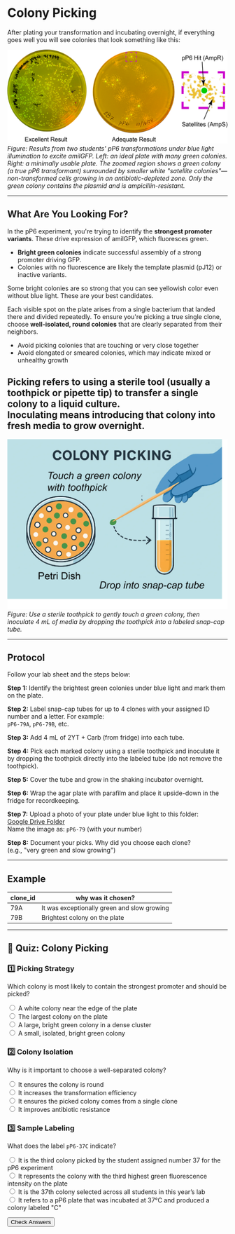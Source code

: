 # Colony Picking

After plating your transformation and incubating overnight, if everything goes well you will see colonies that look something like this:

![Two student plates after transformation. Left: a dense plate with a wide range of bright green colonies. Right: a sparser plate with only a few green colonies. A zoomed-in region highlights a green colony surrounded by smaller white colonies.](../images/pp6_plates.png)
*Figure: Results from two students' pP6 transformations under blue light illumination to excite amilGFP. Left: an ideal plate with many green colonies. Right: a minimally usable plate. The zoomed region shows a green colony (a true pP6 transformant) surrounded by smaller white "satellite colonies"—non-transformed cells growing in an antibiotic-depleted zone. Only the green colony contains the plasmid and is ampicillin-resistant.*

---

## What Are You Looking For?

In the pP6 experiment, you're trying to identify the **strongest promoter variants**. These drive expression of amilGFP, which fluoresces green.  

- **Bright green colonies** indicate successful assembly of a strong promoter driving GFP.  
- Colonies with no fluorescence are likely the template plasmid (pJ12) or inactive variants.

Some bright colonies are so strong that you can see yellowish color even without blue light. These are your best candidates.

Each visible spot on the plate arises from a single bacterium that landed there and divided repeatedly. To ensure you're picking a true single clone, choose **well-isolated, round colonies** that are clearly separated from their neighbors.  

- Avoid picking colonies that are touching or very close together  
- Avoid elongated or smeared colonies, which may indicate mixed or unhealthy growth  

**Picking** refers to using a sterile tool (usually a toothpick or pipette tip) to transfer a single colony to a liquid culture.  
**Inoculating** means introducing that colony into fresh media to grow overnight.
---

![Cartoon showing colony picking with a sterile toothpick and inoculating into a labeled snap-cap tube.](../images/colony_pick_cartoon.png)
*Figure: Use a sterile toothpick to gently touch a green colony, then inoculate 4 mL of media by dropping the toothpick into a labeled snap-cap tube.*

---

## Protocol

Follow your lab sheet and the steps below:

**Step 1:** Identify the brightest green colonies under blue light and mark them on the plate.

**Step 2:** Label snap-cap tubes for up to 4 clones with your assigned ID number and a letter. For example:  
`pP6-79A`, `pP6-79B`, etc.

**Step 3:** Add 4 mL of 2YT + Carb (from fridge) into each tube.

**Step 4:** Pick each marked colony using a sterile toothpick and inoculate it by dropping the toothpick directly into the labeled tube (do not remove the toothpick).

**Step 5:** Cover the tube and grow in the shaking incubator overnight.

**Step 6:** Wrap the agar plate with parafilm and place it upside-down in the fridge for recordkeeping.

**Step 7:** Upload a photo of your plate under blue light to this folder:  
[Google Drive Folder](https://drive.google.com/drive/folders/1cumFECQCZbFkj-G1cFbsXqGeBUpqBo0D)  
Name the image as: `pP6-79` (with your number)

**Step 8:** Document your picks. Why did you choose each clone?  
(e.g., "very green and slow growing")

---

## Example

| clone_id | why was it chosen?                  |
|----------|-------------------------------------|
| 79A      | It was exceptionally green and slow growing |
| 79B      | Brightest colony on the plate       |

---

## 🧪 Quiz: Colony Picking

<form id="picking_quiz_form">
  <h3>1️⃣ Picking Strategy</h3>
  <p>Which colony is most likely to contain the strongest promoter and should be picked?</p>
  <label><input type="radio" name="q1" value="a"> A white colony near the edge of the plate</label><br>
  <label><input type="radio" name="q1" value="b"> The largest colony on the plate</label><br>
  <label><input type="radio" name="q1" value="c"> A large, bright green colony in a dense cluster</label><br>
  <label><input type="radio" name="q1" value="d"> A small, isolated, bright green colony</label><br>
  <p id="pick_res_q1"></p>

  <h3>2️⃣ Colony Isolation</h3>
  <p>Why is it important to choose a well-separated colony?</p>
  <label><input type="radio" name="q2" value="a"> It ensures the colony is round</label><br>
  <label><input type="radio" name="q2" value="b"> It increases the transformation efficiency</label><br>
  <label><input type="radio" name="q2" value="c"> It ensures the picked colony comes from a single clone</label><br>
  <label><input type="radio" name="q2" value="d"> It improves antibiotic resistance</label><br>
  <p id="pick_res_q2"></p>

  <h3>3️⃣ Sample Labeling</h3>
  <p>What does the label <code>pP6-37C</code> indicate?</p>
  <label><input type="radio" name="q3" value="a"> It is the third colony picked by the student assigned number 37 for the pP6 experiment</label><br>
  <label><input type="radio" name="q3" value="b"> It represents the colony with the third highest green fluorescence intensity on the plate</label><br>
  <label><input type="radio" name="q3" value="c"> It is the 37th colony selected across all students in this year’s lab</label><br>
  <label><input type="radio" name="q3" value="d"> It refers to a pP6 plate that was incubated at 37°C and produced a colony labeled "C"</label><br>
  <p id="pick_res_q3"></p>

  <button type="button" id="picking_submit_btn">Check Answers</button>
</form>

<script>
  document.getElementById("picking_submit_btn").addEventListener("click", function () {
    const answers = {
      q1: "d",
      q2: "c",
      q3: "a"
    };
    ["q1", "q2", "q3"].forEach(function (q) {
      const selected = document.querySelector(`input[name="${q}"]:checked`);
      const result = document.getElementById(`pick_res_${q}`);
      if (selected && selected.value === answers[q]) {
        result.innerHTML = "✅ Correct!";
        if (typeof progressManager !== "undefined") {
          progressManager.addCompletion(`pick_${q}`, "correct");
        }
      } else {
        result.innerHTML = "❌ Try again.";
      }
    });
  });
</script>
<!-- 
----

## Video Tutorial

🎥 Watch the picking tutorial video before lab.  
<iframe width="560" height="315" src="https://www.youtube.com/embed/gKHO0HHPsXg" frameborder="0" allowfullscreen></iframe> -->
